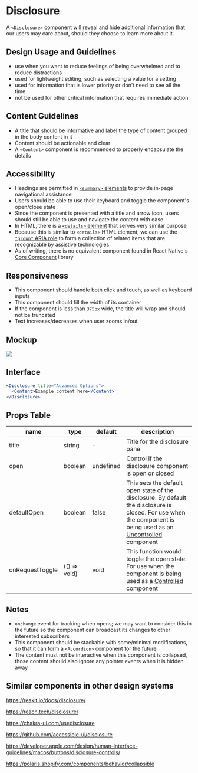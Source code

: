 # Disclosure

A `<Disclosure>` component will reveal and hide additional information that our
users may care about, should they choose to learn more about it.

## Design Usage and Guidelines

- use when you want to reduce feelings of being overwhelmed and to reduce
  distractions
- used for lightweight editing, such as selecting a value for a setting
- used for information that is lower priority or don’t need to see all the time
- not be used for other critical information that requires immediate action

## Content Guidelines

- A title that should be informative and label the type of content grouped in
  the body content in it
- Content should be actionable and clear
- A `<Content>` component is recommended to properly encapsulate the details

## Accessibility

- Headings are permitted in
  [`<summary>` elements](https://developer.mozilla.org/en-US/docs/Web/HTML/Element/summary)
  to provide in-page navigational assistance
- Users should be able to use their keyboard and toggle the component's
  open/close state
- Since the component is presented with a title and arrow icon, users should
  still be able to use and navigate the content with ease
- In HTML, there is a
  [`<details>` element](https://developer.mozilla.org/en-US/docs/Web/HTML/Element/details)
  that serves very similar purpose
- Because this is similar to `<details>` HTML element, we can use the
  [`"group"` ARIA role](https://w3c.github.io/aria/#group) to form a collection
  of related items that are recognizable by assistive technologies
- As of writing, there is no equivalent component found in React Native's
  [Core Component](https://reactnative.dev/docs/components-and-apis) library

## Responsiveness

- This component should handle both click and touch, as well as keyboard inputs
- This component should fill the width of its container
- If the component is less than `375px` wide, the title will wrap and should not
  be truncated
- Text increases/decreases when user zooms in/out

## Mockup

![](https://gist.github.com/kingstonfung/b882aa211f4213b1ac89bd515dc48a50/raw/369ab6deeabea99d5ad3a96b74bce64cb721cda5/image.png)

## Interface

```jsx
<Disclosure title="Advanced Options">
  <Content>Example content here</Content>
</Disclosure>
```

## Props Table

| name            | type         | default   | description                                                                                                                                                                                                             |
| --------------- | ------------ | --------- | ----------------------------------------------------------------------------------------------------------------------------------------------------------------------------------------------------------------------- |
| title           | string       | -         | Title for the disclosure pane                                                                                                                                                                                           |
| open            | boolean      | undefined | Control if the disclosure component is open or closed                                                                                                                                                                   |
| defaultOpen     | boolean      | false     | This sets the default open state of the disclosure. By default the disclosure is closed. For use when the component is being used as an [Uncontrolled](https://reactjs.org/docs/uncontrolled-components.html) component |
| onRequestToggle | (() => void) | void      | This function would toggle the open state. For use when the component is being used as a [Controlled](https://reactjs.org/docs/forms.html#controlled-components) component                                              |

## Notes

- `onchange` event for tracking when opens; we may want to consider this in the
  future so the component can broadcast its changes to other interested
  subscribers
- This component should be stackable with some/minimal modifications, so that it
  can form a `<Accordion>` component for the future
- The content must not be interactive when this component is collapsed, those
  content should also ignore any pointer events when it is hidden away

## Similar components in other design systems

https://reakit.io/docs/disclosure/

https://reach.tech/disclosure/

https://chakra-ui.com/usedisclosure

https://github.com/accessible-ui/disclosure

https://developer.apple.com/design/human-interface-guidelines/macos/buttons/disclosure-controls/

https://polaris.shopify.com/components/behavior/collapsible

